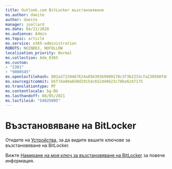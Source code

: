 ```yaml
---
title: Outlook.com BitLocker възстановяване
ms.author: daeite
author: daeite
manager: joallard
ms.date: 04/21/2020
ms.audience: Admin
ms.topic: article
ms.service: o365-administration
ROBOTS: NOINDEX, NOFOLLOW
localization_priority: Normal
ms.collection: Adm_O365
ms.custom:
- "2381"
- "9000545"
ms.openlocfilehash: 802a37239467624a856393b9909170c3f3b2233cfa238508fd0515749a71d1a6
ms.sourcegitcommit: b5f7da89a650d2915dc652449623c78be6247175
ms.translationtype: MT
ms.contentlocale: bg-BG
ms.lasthandoff: 08/05/2021
ms.locfileid: "54025095"
---
```

# <a name="bitlocker-recovery"></a>Възстановяване на BitLocker

Отидете на [Устройства,](https://account.microsoft.com/devices/recoverykey) за да видите вашите ключове за възстановяване на BitLocker.

Вижте [Намиране на моя ключ за възстановяване на BitLocker](https://support.microsoft.com/help/4026181) за повече информация.